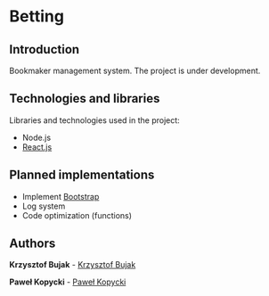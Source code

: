 ﻿﻿Betting
====

Introduction
----
Bookmaker management system. 
The project is under development.

Technologies and libraries
----
Libraries and technologies used in the project:
- Node.js
- [React.js](https://facebook.github.io/react/)

Planned implementations
----
* Implement [Bootstrap](https://v4-alpha.getbootstrap.com)
* Log system
* Code optimization (functions) 

## Authors

__Krzysztof Bujak__ - [Krzysztof Bujak](https://github.com/Andy1Blue)

__Paweł Kopycki__ - [Paweł Kopycki](https://github.com/pkopy)